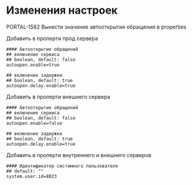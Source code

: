 # Изменения настроек
PORTAL-1582 Вынести значение автооткрытия обращения в properties

Добавить в проперти прод сервера 
``` properties
#### Автооткрытие обращений
## включение сервиса
## boolean, default: false
autoopen.enable=true

## включение задержки
## boolean, default: true
autoopen.delay.enable=true
```

Добавить в проперти внешнего сервера
``` properties
#### Автооткрытие обращений
## включение сервиса
## boolean, default: false
autoopen.enable=false

## включение задержки
## boolean, default: true
autoopen.delay.enable=true
```

Добавить в проперти внутреннего и внешнего серверов
``` properties
#### Идентификатор системного пользователя
## default: ""
system.user.id=8023
```
